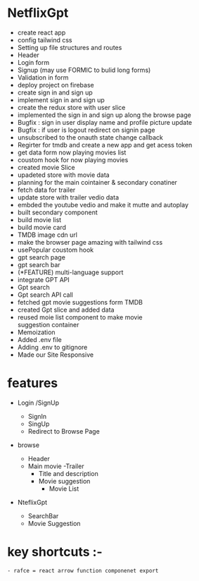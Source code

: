 
 # NetflixGpt

- create react app
- config tailwind css
- Setting up file structures and routes 
- Header
- Login form
- Signup (may use FORMIC to bulid long forms)
- Validation in form
- deploy project on firebase
- create sign in and sign up 
- implement sign in and sign up
- create the redux store with user slice
- implemented the sign in and sign up along the 
  browse page
- Bugfix : sign in user display name and profile picture update
- Bugfix : if user is logout redirect on signin page
- unsubscribed to the onauth state change callback
- Regirter for tmdb and create a new app and get acess token 
- get data form now playing movies list 
- coustom hook for now playing movies
- created movie Slice
- upadeted store with movie data
- planning for the main cointainer & secondary conatiner
- fetch data for trailer
- update store with trailer vedio data
- embded the youtube vedio and make it mutte and autoplay
- built secondary component
- build movie list 
- build movie card 
- TMDB image cdn url 
- make the browser page amazing with tailwind css
- usePopular coustom hook
- gpt search page
- gpt search bar
- (*FEATURE) multi-language support
- integrate GPT API
- Gpt search
- Gpt search API call
- fetched gpt movie suggestions form TMDB
- created Gpt slice and added data
- reused moie list component to make movie   
  suggestion container
- Memoization
- Added .env file
- Adding .env to gitignore
- Made our Site Responsive

# features
- Login /SignUp
    - SignIn
    - SingUp
    - Redirect to Browse Page
 - browse 
    - Header
    - Main movie
        -Trailer
        - Title and description
        - Movie suggestion
            - Movie List

- NteflixGpt
    - SearchBar
    - Movie Suggestion
    



# key shortcuts :-
    - rafce = react arrow function componenet export